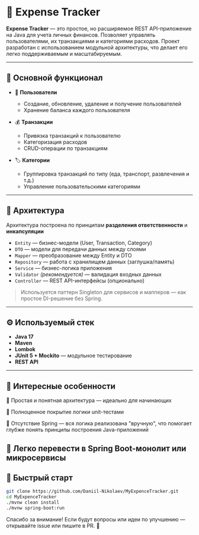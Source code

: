 # 💸 Expense Tracker

**Expense Tracker** — это простое, но расширяемое REST API-приложение на Java для учета личных финансов. Позволяет управлять пользователями, их транзакциями и категориями расходов. Проект разработан с использованием модульной архитектуры, что делает его легко поддерживаемым и масштабируемым.

---

## 🚀 Основной функционал

- 👤 **Пользователи**
  - Создание, обновление, удаление и получение пользователей
  - Хранение баланса каждого пользователя

- 💰 **Транзакции**
  - Привязка транзакций к пользователю
  - Категоризация расходов
  - CRUD-операции по транзакциям

- 🏷️ **Категории**
  - Группировка транзакций по типу (еда, транспорт, развлечения и т.д.)
  - Управление пользовательскими категориями

---

## 🧱 Архитектура

Архитектура построена по принципам **разделения ответственности** и **инкапсуляции**

- `Entity` — бизнес-модели (User, Transaction, Category)
- `DTO` — модели для передачи данных между слоями
- `Mapper` — преобразование между Entity и DTO
- `Repository` — работа с хранилищем данных (заглушка/память)
- `Service` — бизнес-логика приложения
- `Validator` *(рекомендуется)* — валидация входных данных
- `Controller` — REST API-интерфейсы (опционально)

> Используется паттерн Singleton для сервисов и мапперов — как простое DI-решение без Spring.

---

## ⚙️ Используемый стек

- **Java 17**
- **Maven**
- **Lombok** 
- **JUnit 5 + Mockito** — модульное тестирование
- **REST API** 

---
## 📝 Интересные особенности
🧩 Простая и понятная архитектура — идеально для начинающих

🧪 Полноценное покрытие логики unit-тестами

🚫 Отсутствие Spring — вся логика реализована "вручную", что помогает глубже понять принципы построения Java-приложений

🧱 Легко перевести в Spring Boot-монолит или микросервисы
---
## 🏁 Быстрый старт

```bash
git clone https://github.com/Daniil-Nikolaev/MyExpenceTracker.git
cd MyExpenceTracker
./mvnw clean install
./mvnw spring-boot:run

```
Спасибо за внимание! Если будут вопросы или идеи по улучшению — открывайте issue или пишите в PR. 🚀
